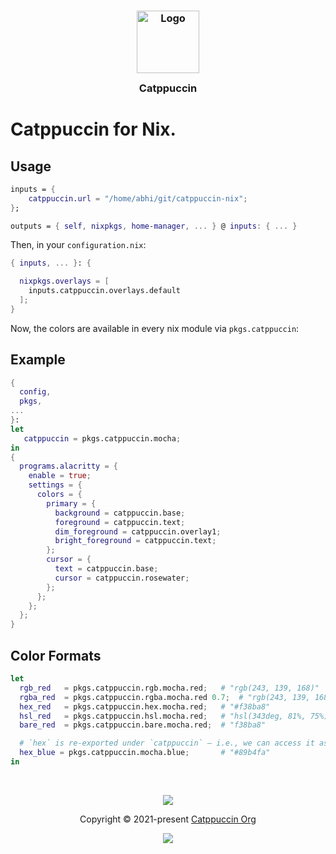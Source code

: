 <h3 align="center">
        <img src="https://raw.githubusercontent.com/catppuccin/catppuccin/main/assets/logos/exports/1544x1544_circle.png" width="100" alt="Logo"/><br/>
        <img src="https://raw.githubusercontent.com/catppuccin/catppuccin/main/assets/misc/transparent.png" height="30" width="0px"/>
        Catppuccin
        <img src="https://raw.githubusercontent.com/catppuccin/catppuccin/main/assets/misc/transparent.png" height="30" width="0px"/>
</h3>

# Catppuccin for Nix.

## Usage 

```nix 
inputs = {
    catppuccin.url = "/home/abhi/git/catppuccin-nix";
};

outputs = { self, nixpkgs, home-manager, ... } @ inputs: { ... }
```

Then, in your `configuration.nix`:

```nix 
{ inputs, ... }: {

  nixpkgs.overlays = [
    inputs.catppuccin.overlays.default
  ];
}
```

Now, the colors are available in every nix module via `pkgs.catppuccin`:

## Example 

```nix 
{
  config,
  pkgs,
...
}:
let
   catppuccin = pkgs.catppuccin.mocha;
in 
{
  programs.alacritty = {
    enable = true;
    settings = {
      colors = {
        primary = {
          background = catppuccin.base;
          foreground = catppuccin.text;
          dim_foreground = catppuccin.overlay1;
          bright_foreground = catppuccin.text;
        };
        cursor = { 
          text = catppuccin.base;
          cursor = catppuccin.rosewater;
        };
      };
    };
  };
}

```

## Color Formats

```nix 
let
  rgb_red   = pkgs.catppuccin.rgb.mocha.red;   # "rgb(243, 139, 168)"
  rgba_red  = pkgs.catppuccin.rgba.mocha.red 0.7;  # "rgb(243, 139, 168, 0.7)"
  hex_red   = pkgs.catppuccin.hex.mocha.red;   # "#f38ba8"
  hsl_red   = pkgs.catppuccin.hsl.mocha.red;   # "hsl(343deg, 81%, 75%)"
  bare_red  = pkgs.catppuccin.bare.mocha.red;  # "f38ba8"

  # `hex` is re-exported under `catppuccin` — i.e., we can access it as:
  hex_blue = pkgs.catppuccin.mocha.blue;       # "#89b4fa"
in
```


&nbsp;
<p align="center">
	<img src="https://raw.githubusercontent.com/catppuccin/catppuccin/main/assets/footers/gray0_ctp_on_line.svg?sanitize=true" />
</p>
<p align="center">
	Copyright &copy; 2021-present <a href="https://github.com/catppuccin" target="_blank">Catppuccin Org</a>
</p>
<p align="center">
	<a href="https://github.com/abhinandh-s/catppuccin-nix/blob/main/LICENSE"><img src="https://img.shields.io/static/v1.svg?style=for-the-badge&label=License&message=MIT&logoColor=d9e0ee&colorA=363a4f&colorB=b7bdf8"/></a>
</p>
